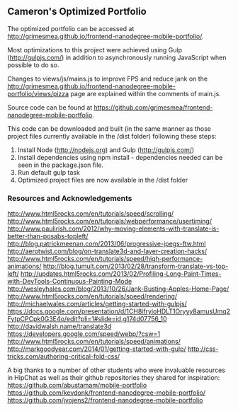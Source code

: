 ## Cameron's Optimized Portfolio
The optimized portfolio can be accessed at http://grimesmea.github.io/frontend-nanodegree-mobile-portfolio/.

Most optimizations to this project were achieved using Gulp (http://gulpjs.com/) in addition to asynchronously running JavaScript when possible to do so.

Changes to views/js/mains.js to improve FPS and reduce jank on the  http://grimesmea.github.io/frontend-nanodegree-mobile-portfolio/views/pizza page are explained within the comments of main.js.

Source code can be found at https://github.com/grimesmea/frontend-nanodegree-mobile-portfolio.

This code can be downloaded and built (in the same manner as those project files currently available in the /dist folder) following these steps:
1. Install Node (http://nodejs.org) and Gulp (http://gulpjs.com/)
2. Install dependencies using npm install - dependencies needed can be seen in
the package.json file.
3. Run default gulp task
4. Optimized project files are now available in the /dist folder

### Resources and Acknowledgements
http://www.html5rocks.com/en/tutorials/speed/scrolling/
http://www.html5rocks.com/en/tutorials/webperformance/usertiming/
http://www.paulirish.com/2012/why-moving-elements-with-translate-is-better-than-posabs-topleft/
http://blog.patrickmeenan.com/2013/06/progressive-jpegs-ftw.html
http://aerotwist.com/blog/on-translate3d-and-layer-creation-hacks/
http://www.html5rocks.com/en/tutorials/speed/high-performance-animations/
http://blog.tumult.com/2013/02/28/transform-translate-vs-top-left/
http://updates.html5rocks.com/2013/02/Profiling-Long-Paint-Times-with-DevTools-Continuous-Painting-Mode
http://wesleyhales.com/blog/2013/10/26/Jank-Busting-Apples-Home-Page/
http://www.html5rocks.com/en/tutorials/speed/rendering/
http://michaelwales.com/articles/getting-started-with-gulpjs/
https://docs.google.com/presentation/d/1CH8ifryioHDLT1Oryyy8amusUmq2FytpCPCpk0G3E4o/edit?pli=1#slide=id.g174d07756_10
http://davidwalsh.name/translate3d
https://developers.google.com/speed/webp/?csw=1
http://www.html5rocks.com/en/tutorials/speed/animations/
http://markgoodyear.com/2014/01/getting-started-with-gulp/
http://css-tricks.com/authoring-critical-fold-css/

A big thanks to a number of other students who were invaluable resources in HipChat as well as their github repositories they shared for inspiration:
https://github.com/abustamam/mobile-portfolio
https://github.com/kevdonk/frontend-nanodegree-mobile-portfolio/
https://github.com/jvojens2/frontend-nanodegree-mobile-portfolio
